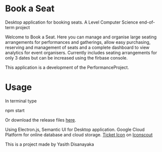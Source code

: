 # Book a Seat 
Desktop application for booking seats. A Level Computer Science end-of-term project

Welcome to Book a Seat.
Here you can manage and organise large seating arrangements for performances and gatherings, allow easy purchasing, reserving and management of seats and a complete dashboard to view analytics for event organisers.
Currently includes seating arrangements for only 3 dates but can be increased using the firbase console.

This application is a development of the PerformanceProject.

# Usage

In terminal type

npm start

Or download the release files <a href="https://drive.google.com/file/d/19eAVuD9h0Tf5ke0j1Knxz3H4EJG-Qt0b/view?usp=sharing">here</a>.

Using Electron.js, Semantic UI for Desktop application.
Google Cloud Platform for online database and cloud storage.
<a href="https://iconscout.com/icons/ticket" target="_blank">Ticket Icon</a> on <a href="https://iconscout.com">Iconscout</a>


This is a project made by Yasith Disanayaka
